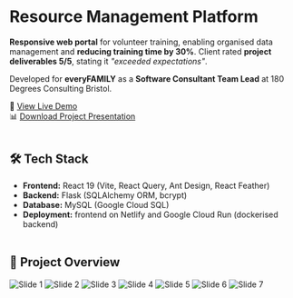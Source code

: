 # Resource Management Platform

**Responsive web portal** for volunteer training, enabling organised data management and **reducing training time by 30%**.
Client rated **project deliverables 5/5**, stating it *"exceeded expectations"*.

Developed for **everyFAMILY** as a **Software Consultant Team Lead** at 180 Degrees Consulting Bristol.

🔗 [View Live Demo](https://everyfamily-demo.netlify.app)<br>
📊 [Download Project Presentation](https://github.com/user-attachments/files/22311193/everyFAMILY.Project.Presentation.pdf)<br><br>

## 🛠 Tech Stack

- **Frontend:** React 19 (Vite, React Query, Ant Design, React Feather)
- **Backend:** Flask (SQLAlchemy ORM, bcrypt)
- **Database:** MySQL (Google Cloud SQL)
- **Deployment:** frontend on Netlify and Google Cloud Run (dockerised backend)<br><br>

## 📝 Project Overview

![Slide 1](https://github.com/user-attachments/assets/f0fd3cc1-bd8d-4cd0-aee9-5b8d28ff2e49)
![Slide 2](https://github.com/user-attachments/assets/ec8360cd-4786-42f2-a8eb-ce8802a36ff9)
![Slide 3](https://github.com/user-attachments/assets/e2d55e1a-ad18-4e5c-8aff-14fea404b9e9)
![Slide 4](https://github.com/user-attachments/assets/0d8d22ad-fc81-4ab8-8562-8cac54d0b7d7)
![Slide 5](https://github.com/user-attachments/assets/0e2d953e-6757-455b-aac2-ef7ce1e7628b)
![Slide 6](https://github.com/user-attachments/assets/3324d2d7-31ff-42c0-b03b-d2f87f580acd)
![Slide 7](https://github.com/user-attachments/assets/e9fbf910-4f37-4f51-9aa5-174a0b1d57e8)
